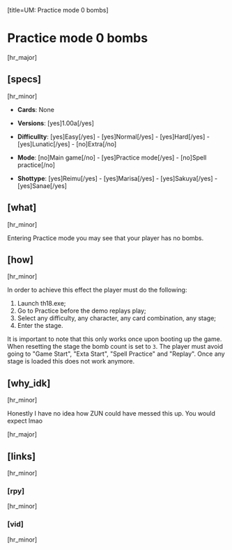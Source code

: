 [title=UM: Practice mode 0 bombs]
# Practice mode 0 bombs

[hr_major]
## [specs]
[hr_minor]
* **Cards**:  None

* **Versions**: [yes]1.00a[/yes]
* **Difficullty**: [yes]Easy[/yes] - [yes]Normal[/yes] - [yes]Hard[/yes] - [yes]Lunatic[/yes] - [no]Extra[/no]
* **Mode**: [no]Main game[/no] - [yes]Practice mode[/yes] - [no]Spell practice[/no]
* **Shottype**: [yes]Reimu[/yes] - [yes]Marisa[/yes] - [yes]Sakuya[/yes] - [yes]Sanae[/yes]
## [what]
[hr_minor]

Entering Practice mode you may see that your player has no bombs.

## [how]
[hr_minor]

In order to achieve this effect the player must do the following:
1. Launch th18.exe;
2. Go to Practice before the demo replays play;
3. Select any difficulty, any character, any card combination, any stage;
4. Enter the stage.

It is important to note that this only works once upon booting up the game. When resetting the stage the bomb count is set to ``3``. The player must avoid going to "Game Start", "Exta Start", "Spell Practice" and "Replay". Once any stage is loaded this does not work anymore.

## [why_idk]
[hr_minor]

Honestly I have no idea how ZUN could have messed this up. You would expect lmao


[hr_major]
## [links]
[hr_minor]
### [rpy]
[hr_minor]
### [vid]
[hr_minor]

